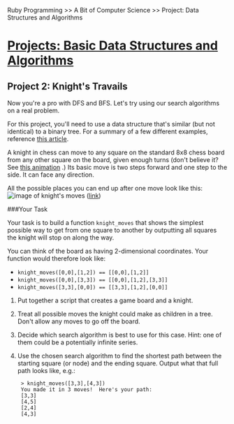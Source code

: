 Ruby Programming >> A Bit of Computer Science >> Project: Data Structures and Algorithms

# [Projects: Basic Data Structures and Algorithms](http://www.theodinproject.com/courses/ruby-programming/lessons/data-structures-and-algorithms)
## Project 2: Knight's Travails

Now you're a pro with DFS and BFS. Let's try using our search algorithms on a real problem.

For this project, you'll need to use a data structure that's similar (but not identical) to a binary tree. For a summary of a few different examples, reference [this article](https://www.khanacademy.org/computing/computer-science/algorithms/graph-representation/a/describing-graphs).

A knight in chess can move to any square on the standard 8x8 chess board from any other square on the board, given enough turns (don't believe it? See [this animation]([http://upload.wikimedia.org/wikipedia/commons/c/ca/Knights-Tour-Animation.gif) .) Its basic move is two steps forward and one step to the side. It can face any direction.

All the possible places you can end up after one move look like this:
![image of knight's moves](blob:http://www.theodinproject.com/0b72a7f4-9c38-43e5-857e-5259fa8a1fcd "knight's moves") ([link](blob:http://www.theodinproject.com/0b72a7f4-9c38-43e5-857e-5259fa8a1fcd "knight's moves"))

###Your Task

Your task is to build a function `knight_moves` that shows the simplest possible way to get from one square to another by outputting all squares the knight will stop on along the way.

You can think of the board as having 2-dimensional coordinates. Your function would therefore look like:

* `knight_moves([0,0],[1,2]) == [[0,0],[1,2]]`    
* `knight_moves([0,0],[3,3]) == [[0,0],[1,2],[3,3]]`    
* `knight_moves([3,3],[0,0]) == [[3,3],[1,2],[0,0]]`    


1. Put together a script that creates a game board and a knight.
2. Treat all possible moves the knight could make as children in a tree. Don't allow any moves to go off the board.
3. Decide which search algorithm is best to use for this case. Hint: one of them could be a potentially infinite series.
4. Use the chosen search algorithm to find the shortest path between the starting square (or node) and the ending square. Output what that full path looks like, e.g.:

		> knight_moves([3,3],[4,3])
		You made it in 3 moves!  Here's your path:
		[3,3]
		[4,5]
		[2,4]
		[4,3]